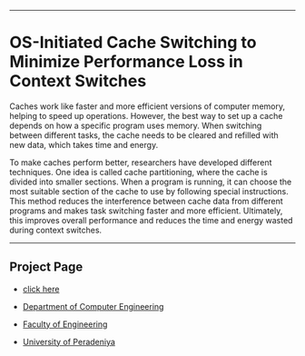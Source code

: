 ___
# OS-Initiated Cache Switching to Minimize Performance Loss in Context Switches

Caches work like faster and more efficient versions of computer memory, helping to speed up operations. However, the best way to set up a cache depends on how a specific program uses memory. When switching between different tasks, the cache needs to be cleared and refilled with new data, which takes time and energy.

To make caches perform better, researchers have developed different techniques. One idea is called cache partitioning, where the cache is divided into smaller sections. When a program is running, it can choose the most suitable section of the cache to use by following special instructions. This method reduces the interference between cache data from different programs and makes task switching faster and more efficient. Ultimately, this improves overall performance and reduces the time and energy wasted during context 
switches.

___

## Project Page
- [click here](https://cepdnaclk.github.io/e17-4yp-os-initiated-cache-switching-to-minimize-performance-loss-in-context-switches/)

- [Department of Computer Engineering](http://www.ce.pdn.ac.lk/)
- [Faculty of Engineering](https://eng.pdn.ac.lk)
- [University of Peradeniya](https://www.pdn.ac.lk)


